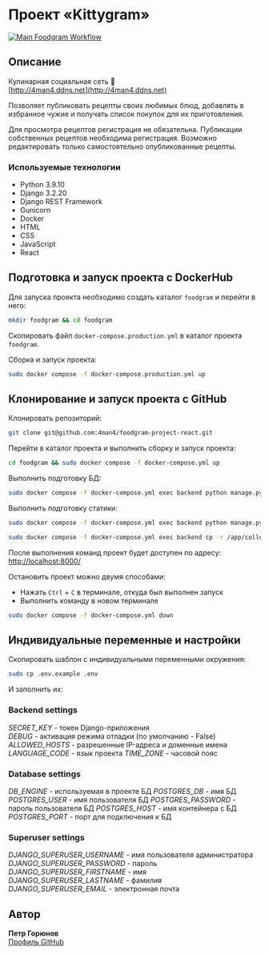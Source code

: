 # Проект «Kittygram»

[![Main Foodgram Workflow](https://github.com/4man4/foodgram_project_react/actions/workflows/main.yml/badge.svg?branch=main)](https://github.com/4man4/foodgram_project_react/actions/workflows/main.yml)

## Описание
Кулинарная социальная сеть &#127858;<br>
[http://4man4.ddns.net](http://4man4.ddns.net)

Позволяет публиковать рецепты своих любимых блюд, добавлять в избранное чужие и получать список покупок для их приготовления.

Для просмотра рецептов регистрация не обязательна. Публикации собственных рецептов необходима регистрация.
Возможно редактировать только самостоятельно опубликованные рецепты. 

### Используемые технологии
- Python 3.9.10
- Django 3.2.20
- Django REST Framework
- Gunicorn
- Docker
- HTML
- CSS
- JavaScript
- React


## Подготовка и запуск проекта с DockerHub

Для запуска проекта необходимо создать каталог `foodgram` и перейти в него:
```bash
mkdir foodgram && cd foodgram
```

Скопировать файл `docker-compose.production.yml` в каталог проекта `foodgram`.

Сборка и запуск проекта:
```bash
sudo docker compose -f docker-compose.production.yml up
```


## Клонирование и запуск проекта с GitHub

Клонировать репозиторий:
```bash
git clone git@github.com:4man4/foodgram-project-react.git
```

Перейти в каталог проекта и выполнить сборку и запуск проекта:
```bash
cd foodgram && sudo docker compose -f docker-compose.yml up
```

Выполнить подготовку БД:
```bash
sudo docker compose -f docker-compose.yml exec backend python manage.py migrate
```

Выполнить подготовку статики:
```bash
sudo docker compose -f docker-compose.yml exec backend python manage.py collectstatic
```
```bash
sudo docker compose -f docker-compose.yml exec backend cp -r /app/collected_static/. /static/
```

После выполнения команд проект будет доступен по адресу:<br>
[http://localhost:8000/](http://localhost:8000/)

Остановить проект можно двумя способами:
- Нажать `Ctrl` + `C` в терминале, откуда был выполнен запуск
- Выполнить команду в новом терминале
```bash
sudo docker compose -f docker-compose.yml down
```


## Индивидуальные переменные и настройки

Скопировать шаблон с индивидуальными переменными окружения:
```bash
sudo cp .env.example .env
```
И заполнить их:
### Backend settings
_SECRET_KEY_ - токен Django-приложения  
_DEBUG_ - активация режима отладки (по умолчанию - False)  
_ALLOWED_HOSTS_ - разрешенные IP-адреса и доменные имена  
_LANGUAGE_CODE_ - язык проекта 
_TIME_ZONE_ - часовой пояс

### Database settings
_DB_ENGINE_ - используемая в проекте БД
_POSTGRES_DB_ - имя БД
_POSTGRES_USER_ - имя пользователя БД
_POSTGRES_PASSWORD_ - пароль пользователя БД 
_POSTGRES_HOST_ - имя контейнера с БД 
_POSTGRES_PORT_ - порт для подключения к БД

### Superuser settings
_DJANGO_SUPERUSER_USERNAME_ - имя пользователя администратора
_DJANGO_SUPERUSER_PASSWORD_ - пароль
_DJANGO_SUPERUSER_FIRSTNAME_ - имя
_DJANGO_SUPERUSER_LASTNAME_ - фамилия
_DJANGO_SUPERUSER_EMAIL_ - электронная почта


## Автор

**Петр Горюнов**  
[Профиль GitHub](https://github.com/4man4)